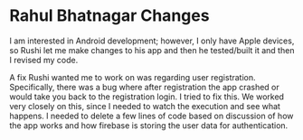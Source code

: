 # Rahul Bhatnagar Changes
I am interested in Android development; however, I only have Apple devices, so Rushi let me make changes to his app and then he tested/built it and then I revised my code.


A fix Rushi wanted me to work on was regarding user registration. Specifically, there was a bug where after registration the app crashed or would take you back to the registration login. I tried to fix this. We worked very closely on this, since I needed to watch the execution and see what happens. I needed to delete a few lines of code based on discussion of how the app works and how firebase is storing the user data for authentication.